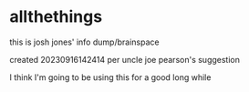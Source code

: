 # allthethings
this is josh jones' info dump/brainspace

created 20230916142414 per uncle joe pearson's suggestion

I think I'm going to be using this for a good long while
